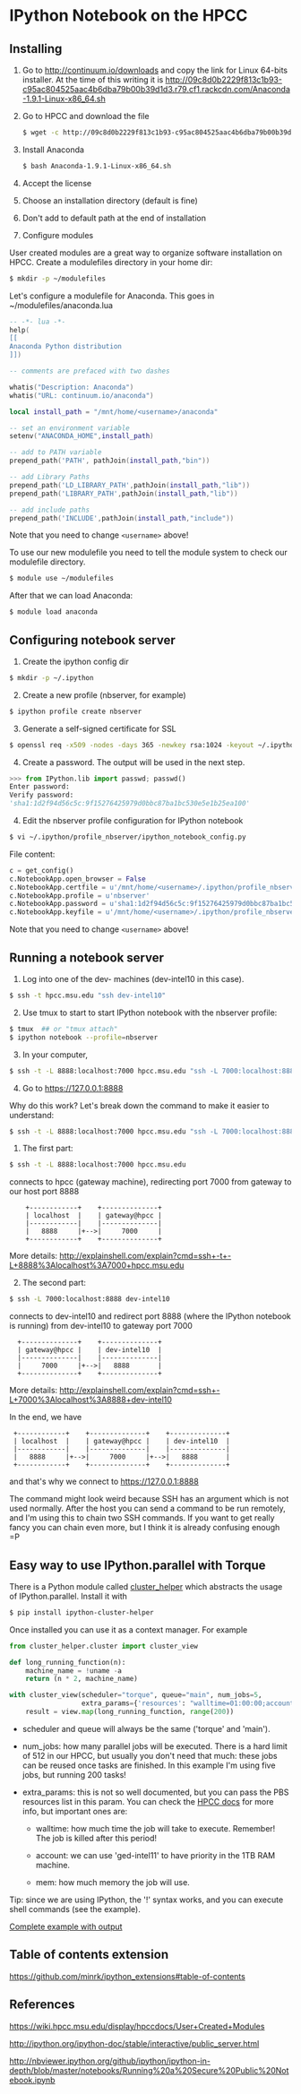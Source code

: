 # IPython Notebook on the HPCC

## Installing

1. Go to http://continuum.io/downloads and copy the link for Linux 64-bits installer. At the time of this writing it is
http://09c8d0b2229f813c1b93-c95ac804525aac4b6dba79b00b39d1d3.r79.cf1.rackcdn.com/Anaconda-1.9.1-Linux-x86_64.sh

2. Go to HPCC and download the file

   ``` bash
   $ wget -c http://09c8d0b2229f813c1b93-c95ac804525aac4b6dba79b00b39d1d3.r79.cf1.rackcdn.com/Anaconda-1.9.1-Linux-x86_64.sh
   ```

3. Install Anaconda

   ``` bash
   $ bash Anaconda-1.9.1-Linux-x86_64.sh
   ```
   
  1. Accept the license
  2. Choose an installation directory (default is fine)
  3. Don't add to default path at the end of installation

4. Configure modules

  User created modules are a great way to organize software installation on HPCC.  Create a modulefiles directory in your home dir:

   ``` bash
   $ mkdir -p ~/modulefiles
   ```

   Let's  configure a modulefile for Anaconda. This goes in ~/modulefiles/anaconda.lua

   ``` lua
  -- -*- lua -*-
  help(
  [[
  Anaconda Python distribution
  ]])

  -- comments are prefaced with two dashes

  whatis("Description: Anaconda")
  whatis("URL: continuum.io/anaconda")

  local install_path = "/mnt/home/<username>/anaconda"

  -- set an environment variable
  setenv("ANACONDA_HOME",install_path)

  -- add to PATH variable
  prepend_path('PATH', pathJoin(install_path,"bin"))

  -- add Library Paths
  prepend_path('LD_LIBRARY_PATH',pathJoin(install_path,"lib"))
  prepend_path('LIBRARY_PATH',pathJoin(install_path,"lib"))

  -- add include paths
  prepend_path('INCLUDE',pathJoin(install_path,"include"))
  ```

  Note that you need to change `<username>` above!

  To use our new modulefile you need to tell the module system to check our modulefile directory.

   ``` bash
   $ module use ~/modulefiles
   ```

   After that we can load Anaconda:

   ``` bash
   $ module load anaconda
   ```

## Configuring notebook server

1. Create the ipython config dir

  ``` bash
  $ mkdir -p ~/.ipython
  ```

2. Create a new profile (nbserver, for example)

  ``` bash
  $ ipython profile create nbserver
  ```

3. Generate a self-signed certificate for SSL

  ``` bash
  $ openssl req -x509 -nodes -days 365 -newkey rsa:1024 -keyout ~/.ipython/profile_nbserver/security/mycert.key -out ~/.ipython/profile_nbserver/security/mycert.crt
  ```

4. Create a password. The output will be used in the next step.

  ``` python
  >>> from IPython.lib import passwd; passwd()
  Enter password: 
  Verify password: 
  'sha1:1d2f94d56c5c:9f15276425979d0bbc87ba1bc530e5e1b25ea100'
  ```

4. Edit the nbserver profile configuration for IPython notebook

  ``` bash
  $ vi ~/.ipython/profile_nbserver/ipython_notebook_config.py
  ```

  File content:

  ``` python
  c = get_config()
  c.NotebookApp.open_browser = False
  c.NotebookApp.certfile = u'/mnt/home/<username>/.ipython/profile_nbserver/security/mycert.crt'
  c.NotebookApp.profile = u'nbserver'
  c.NotebookApp.password = u'sha1:1d2f94d56c5c:9f15276425979d0bbc87ba1bc530e5e1b25ea100'
  c.NotebookApp.keyfile = u'/mnt/home/<username>/.ipython/profile_nbserver/security/mycert.key'
  ```

  Note that you need to change `<username>` above!

## Running a notebook server

1. Log into one of the dev- machines (dev-intel10 in this case).

  ``` bash
  $ ssh -t hpcc.msu.edu "ssh dev-intel10"
  ```

2. Use tmux to start to start IPython notebook with the nbserver profile:

  ``` bash
  $ tmux  ## or "tmux attach"
  $ ipython notebook --profile=nbserver
  ```

3. In your computer,

  ``` bash
  $ ssh -t -L 8888:localhost:7000 hpcc.msu.edu "ssh -L 7000:localhost:8888 dev-intel10"
  ```

4. Go to https://127.0.0.1:8888

Why do this work? Let's break down the command to make it easier to understand:

``` bash
$ ssh -t -L 8888:localhost:7000 hpcc.msu.edu "ssh -L 7000:localhost:8888 dev-intel10"
```

1. The first part:

  ``` bash
  $ ssh -t -L 8888:localhost:7000 hpcc.msu.edu
  ```

  connects to hpcc (gateway machine), redirecting port 7000 from gateway
  to our host port 8888

        +------------+    +--------------+
        | localhost  |    | gateway@hpcc |
        |------------|    |--------------|
        |   8888     |+-->|     7000     |
        +------------+    +--------------+
     
  More details:
  http://explainshell.com/explain?cmd=ssh+-t+-L+8888%3Alocalhost%3A7000+hpcc.msu.edu

2. The second part:

  ``` bash
  $ ssh -L 7000:localhost:8888 dev-intel10
  ```

  connects to dev-intel10 and redirect port 8888 (where the IPython
  notebook is running) from dev-intel10 to gateway port 7000

      +--------------+    +--------------+
      | gateway@hpcc |    | dev-intel10  |
      |--------------|    |--------------|
      |     7000     |+-->|   8888       |
      +--------------+    +--------------+

  More details:
  http://explainshell.com/explain?cmd=ssh+-L+7000%3Alocalhost%3A8888+dev-intel10

In the end, we have

     +------------+    +--------------+    +--------------+
     | localhost  |    | gateway@hpcc |    | dev-intel10  |
     |------------|    |--------------|    |--------------|
     |   8888     |+-->|     7000     |+-->|   8888       |
     +------------+    +--------------+    +--------------+

and that's why we connect to https://127.0.0.1:8888

The command might look weird because SSH has an argument which is not used normally. After the host you can send a command to be run remotely, and I'm using this to chain two SSH commands. If you want to get really fancy you can chain even more, but I think it is already confusing enough =P

## Easy way to use IPython.parallel with Torque

  There is a Python module called [cluster_helper][1] which abstracts the usage of IPython.parallel.
  Install it with

  ```bash
  $ pip install ipython-cluster-helper
  ```

  Once installed you can use it as a context manager. For example

  ```python
  from cluster_helper.cluster import cluster_view

  def long_running_function(n):
      machine_name = !uname -a
      return (n * 2, machine_name)

  with cluster_view(scheduler="torque", queue="main", num_jobs=5, 
                    extra_params={'resources': "walltime=01:00:00;account=ged-intel11;mem=64mb"}) as view:
      result = view.map(long_running_function, range(200))
  ```
  
  - scheduler and queue will always be the same ('torque' and 'main').

  - num_jobs: how many parallel jobs will be executed. 
    There is a hard limit of 512 in our HPCC, but usually you don't need that much: these jobs can be reused
    once tasks are finished. In this example I'm using five jobs, but running 200 tasks!

  - extra_params: this is not so well documented, but you can pass the PBS resources list in this param.
    You can check the [HPCC docs][3] for more info, but important ones are:

      - walltime: how much time the job will take to execute. Remember! The job is killed after this period!

      - account: we can use 'ged-intel11' to have priority in the 1TB RAM machine.

      - mem: how much memory the job will use.

  Tip: since we are using IPython, the '!' syntax works, and you can execute shell commands (see the example).

  [Complete example with output][2]

## Table of contents extension

https://github.com/minrk/ipython_extensions#table-of-contents

## References

https://wiki.hpcc.msu.edu/display/hpccdocs/User+Created+Modules

http://ipython.org/ipython-doc/stable/interactive/public_server.html

http://nbviewer.ipython.org/github/ipython/ipython-in-depth/blob/master/notebooks/Running%20a%20Secure%20Public%20Notebook.ipynb

[1]: https://github.com/roryk/ipython-cluster-helper
[2]: http://nbviewer.ipython.org/gist/luizirber/e5fd8d7b8310aa1f05fc
[3]: https://wiki.hpcc.msu.edu/display/hpccdocs/Scheduling+Jobs#SchedulingJobs-qsuboptions
